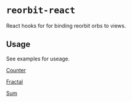 # `reorbit-react`

React hooks for for binding reorbit orbs to views.

## Usage

See examples for useage.

[Counter](https://codesandbox.io/s/github/reorbit/reorbit/tree/master/packages/reorbit-react/examples/counter)

[Fractal](https://codesandbox.io/s/github/reorbit/reorbit/tree/master/packages/reorbit-react/examples/fractal)

[Sum](https://codesandbox.io/s/github/reorbit/reorbit/tree/master/packages/reorbit-react/examples/sum)